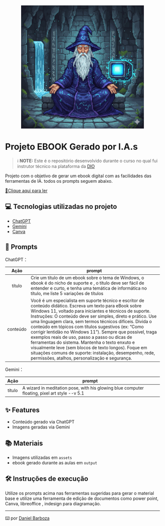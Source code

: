 <p align="center">
<img 
    src="https://github.com/DevDanielBarboza/Windows_11_Descomplicado_EBOOK_IA/blob/main/Ebook/assets/Gemini_Generated_Image_nwi3g5nwi3g5nwi3.png"
    width="400"  
/>
</p>

# Projeto EBOOK Gerado por I.A.s


 > ℹ️ **NOTE:** Este é o repositório desenvolvido durante o curso no qual fui instrutor técnico na plataforma da [DIO](https://dio.me)

Projeto com o objetivo de gerar um ebook digital com as facilidades das ferramentas de IA. todos os prompts
seguem abaixo.

<a href="https://github.com/DevDanielBarboza/lab_Natural_ou_fakenatty/blob/main/Exemplos/Ebook/output/Windows%2011%20Descomplicado.pdf" title="View PDF now"> 📕Clique aqui para ler</a>

## 💻 Tecnologias utilizadas no projeto

- [ChatGPT](https://chat.openai.com/) 
- [Gemini](https://gemini.google.com/)
- [Canva](https://www.canva.com/)

## 🧠 Prompts


ChatGPT：

|   Ação   | prompt                                                                                                                                                                                                                                                                         |
| :------: | ------------------------------------------------------------------------------------------------------------------------------------------------------------------------------------------------------------------------------------------------------------------------------ |
|  título  | Crie um título de um ebook sobre o tema de Windows, o ebook é do nicho de suporte e , o título deve ser fácil de entender e curto, e tenha uma temática de informática no título, me liste 5 variações de títulos                                                        |
| conteúdo | Você é um especialista em suporte técnico e escritor de conteúdo didático. Escreva um texto para eBook sobre Windows 11, voltado para iniciantes e técnicos de suporte. Instruções: O conteúdo deve ser simples, direto e prático.  Use uma linguagem clara, sem termos técnicos difíceis.  Divida o conteúdo em tópicos com títulos sugestivos (ex: “Como corrigir lentidão no Windows 11”).  Sempre que possível, traga exemplos reais de uso, passo a passo ou dicas de ferramentas do sistema.  Mantenha o texto enxuto e visualmente leve (sem blocos de texto longos).  Foque em situações comuns de suporte: instalação, desempenho, rede, permissões, atalhos, personalização e segurança. |


Gemini：

|  Ação  | prompt                                                                                 |
| :----: | -------------------------------------------------------------------------------------- |
| título | A wizard in meditation pose, with his glowing blue computer floating, pixel art style --v 5.1 |

## ✨ Features

- Conteúdo gerado via ChatGPT
- Imagens geradas via Gemini

## 📚 Materiais

- Imagens utilizadas em `assets`
- ebook gerado durante as aulas em `output`

## 🛠️ Instruções de execução

Utilize os prompts acima nas ferramentas sugeridas para gerar o material base e utilize uma ferramenta de edição de documentos como power point, Canva, libreoffice , indesign para diagramação.

---

⌨️ por [Daniel Barboza](https://www.linkedin.com/in/daniel-barboza-rangel/)
